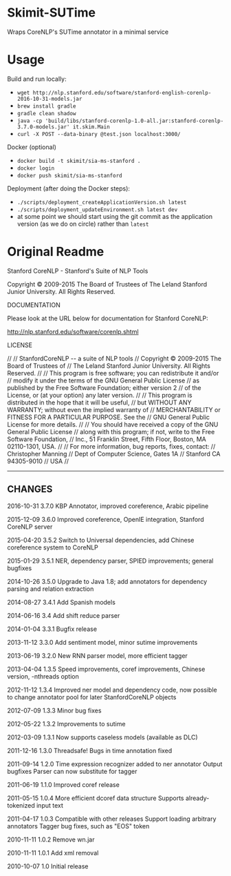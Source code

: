 # Skimit-SUTime

Wraps CoreNLP's SUTime annotator in a minimal service

# Usage

Build and run locally:
 
 - `wget http://nlp.stanford.edu/software/stanford-english-corenlp-2016-10-31-models.jar`
 - `brew install gradle`
 - `gradle clean shadow`
 - `java -cp 'build/libs/stanford-corenlp-1.0-all.jar:stanford-corenlp-3.7.0-models.jar' it.skim.Main`
 - `curl -X POST --data-binary @test.json localhost:3000/`

Docker (optional)

 - `docker build -t skimit/sia-ms-stanford .`
 - `docker login` 
 - `docker push skimit/sia-ms-stanford`

 Deployment (after doing the Docker steps):

  - `./scripts/deployment_createApplicationVersion.sh latest`
  - `./scripts/deployment_updateEnvironment.sh latest dev`
  - at some point we should start using the git commit as the application version (as we do on circle) rather than `latest`


# Original Readme
Stanford CoreNLP - Stanford's Suite of NLP Tools


Copyright © 2009-2015 The Board of Trustees of
The Leland Stanford Junior University. All Rights Reserved.

DOCUMENTATION

Please look at the URL below for documentation for Stanford CoreNLP:

  http://nlp.stanford.edu/software/corenlp.shtml

LICENSE

//
// StanfordCoreNLP -- a suite of NLP tools
// Copyright © 2009-2015 The Board of Trustees of
// The Leland Stanford Junior University. All Rights Reserved.
//
// This program is free software; you can redistribute it and/or
// modify it under the terms of the GNU General Public License
// as published by the Free Software Foundation; either version 2
// of the License, or (at your option) any later version.
//
// This program is distributed in the hope that it will be useful,
// but WITHOUT ANY WARRANTY; without even the implied warranty of
// MERCHANTABILITY or FITNESS FOR A PARTICULAR PURPOSE.  See the
// GNU General Public License for more details.
//
// You should have received a copy of the GNU General Public License
// along with this program; if not, write to the Free Software Foundation,
// Inc., 51 Franklin Street, Fifth Floor, Boston, MA  02110-1301, USA.
//
// For more information, bug reports, fixes, contact:
//    Christopher Manning
//    Dept of Computer Science, Gates 1A
//    Stanford CA 94305-9010
//    USA
//

---------------------------------
CHANGES
---------------------------------

2016-10-31    3.7.0     KBP Annotator, improved coreference, Arabic 
                        pipeline 

2015-12-09    3.6.0     Improved coreference, OpenIE integration, 
                        Stanford CoreNLP server 

2015-04-20    3.5.2     Switch to Universal dependencies, add Chinese 
                        coreference system to CoreNLP 

2015-01-29    3.5.1     NER, dependency parser, SPIED improvements; 
                        general bugfixes 

2014-10-26    3.5.0     Upgrade to Java 1.8; add annotators for 
                        dependency parsing and relation extraction 

2014-08-27    3.4.1     Add Spanish models 

2014-06-16      3.4     Add shift reduce parser 

2014-01-04    3.3.1     Bugfix release

2013-11-12    3.3.0     Add sentiment model, minor sutime improvements

2013-06-19    3.2.0     New RNN parser model, more efficient tagger

2013-04-04    1.3.5     Speed improvements, coref improvements,
                        Chinese version, -nthreads option

2012-11-12    1.3.4     Improved ner model and dependency code,
                        now possible to change annotator pool for
                        later StanfordCoreNLP objects

2012-07-09    1.3.3     Minor bug fixes

2012-05-22    1.3.2     Improvements to sutime

2012-03-09    1.3.1     Now supports caseless models (available as DLC)

2011-12-16    1.3.0     Threadsafe!
                        Bugs in time annotation fixed

2011-09-14    1.2.0     Time expression recognizer added to ner annotator
                        Output bugfixes
                        Parser can now substitute for tagger

2011-06-19    1.1.0     Improved coref release

2011-05-15    1.0.4     More efficient dcoref data structure
                        Supports already-tokenized input text

2011-04-17    1.0.3     Compatible with other releases
                        Support loading arbitrary annotators
                        Tagger bug fixes, such as "EOS" token

2010-11-11    1.0.2     Remove wn.jar

2010-11-11    1.0.1     Add xml removal

2010-10-07      1.0     Initial release

